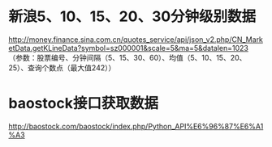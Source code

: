 
# 新浪5、10、15、20、30分钟级别数据
http://money.finance.sina.com.cn/quotes_service/api/json_v2.php/CN_MarketData.getKLineData?symbol=sz000001&scale=5&ma=5&datalen=1023
（参数：股票编号、分钟间隔（5、15、30、60）、均值（5、10、15、20、25）、查询个数点（最大值242））

# baostock接口获取数据
http://baostock.com/baostock/index.php/Python_API%E6%96%87%E6%A1%A3
